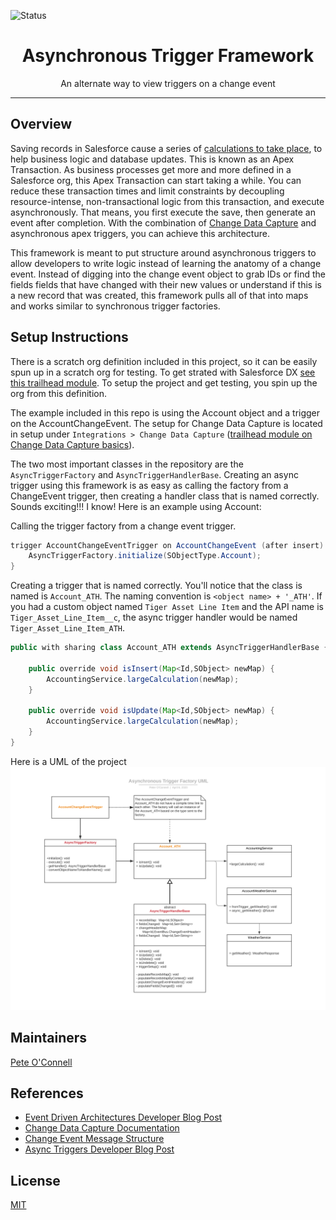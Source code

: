 
![Status](https://img.shields.io/badge/status-Beta-yellowgreen)

<h1 align="center">Asynchronous Trigger Framework</h1>
<p align="center">An alternate way to view triggers on a change event</p>

<!-- Sections below are Optional -->

---

## Overview

Saving records in Salesforce cause a series of [calculations to take place](https://developer.salesforce.com/docs/atlas.en-us.apexcode.meta/apexcode/apex_triggers_order_of_execution.htm), to help business logic and database updates. This is known as an Apex Transaction. As business processes get more and more defined in a Salesforce org, this Apex Transaction can start taking a while. You can reduce these transaction times and limit constraints by decoupling resource-intense, non-transactional logic from this transaction, and execute asynchronously. That means, you first execute the save, then generate an event after completion. With the combination of [Change Data Capture](https://developer.salesforce.com/docs/atlas.en-us.change_data_capture.meta/change_data_capture/cdc_intro.htm) and asynchronous apex triggers, you can achieve this architecture.

This framework is meant to put structure around asynchronous triggers to allow developers to write logic instead of learning the anatomy of a change event. Instead of digging into the change event object to grab IDs or find the fields fields that have changed with their new values or understand if this is a new record that was created, this framework pulls all of that into maps and works similar to synchronous trigger factories.

## Setup Instructions

There is a scratch org definition included in this project, so it can be easily spun up in a scratch org for testing. To get strated with Salesforce DX [see this trailhead module](https://trailhead.salesforce.com/en/content/learn/projects/quick-start-salesforce-dx). To setup the project and get testing, you spin up the org from this definition.

The example included in this repo is using the Account object and a trigger on the AccountChangeEvent. The setup for Change Data Capture is located in setup under `Integrations > Change Data Capture` ([trailhead module on Change Data Capture basics](https://trailhead.salesforce.com/en/content/learn/modules/change-data-capture)).

The two most important classes in the repository are the `AsyncTriggerFactory` and `AsyncTriggerHandlerBase`. Creating an async trigger using this framework is as easy as calling the factory from a ChangeEvent trigger, then creating a handler class that is named correctly. Sounds exciting!!! I know! Here is an example using Account:

Calling the trigger factory from a change event trigger.
```java
trigger AccountChangeEventTrigger on AccountChangeEvent (after insert) {
    AsyncTriggerFactory.initialize(SObjectType.Account);
}
```
Creating a trigger that is named correctly. You'll notice that the class is named is `Account_ATH`. The naming convention is `<object name> + '_ATH'`. If you had a custom object named `Tiger Asset Line Item` and the API name is `Tiger_Asset_Line_Item__c`, the async trigger handler would be named `Tiger_Asset_Line_Item_ATH`.
```java
public with sharing class Account_ATH extends AsyncTriggerHandlerBase {

    public override void isInsert(Map<Id,SObject> newMap) {
        AccountingService.largeCalculation(newMap);
    }

    public override void isUpdate(Map<Id,SObject> newMap) {
        AccountingService.largeCalculation(newMap);
    }
}
```

Here is a UML of the project
![Asynchronous Trigger Factory UML](/images/AsyncTriggerFactory-UML.svg)

## Maintainers
[Pete O'Connell](https://github.com/iiretepii)

## References
* [Event Driven Architectures Developer Blog Post]()
* [Change Data Capture Documentation](https://developer.salesforce.com/docs/atlas.en-us.change_data_capture.meta/change_data_capture/cdc_intro.htm)
* [Change Event Message Structure](https://developer.salesforce.com/docs/atlas.en-us.change_data_capture.meta/change_data_capture/cdc_message_structure.htm)
* [Async Triggers Developer Blog Post](https://developer.salesforce.com/blogs/2019/06/get-buildspiration-with-asynchronous-apex-triggers-in-summer-19.html)


## License
[MIT](LICENSE)